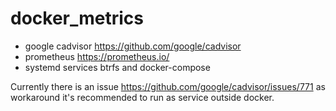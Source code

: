 # docker_metrics
* google cadvisor https://github.com/google/cadvisor
* prometheus https://prometheus.io/
* systemd services btrfs and docker-compose

Currently there is an issue https://github.com/google/cadvisor/issues/771 as workaround it's recommended to run as service outside docker.
